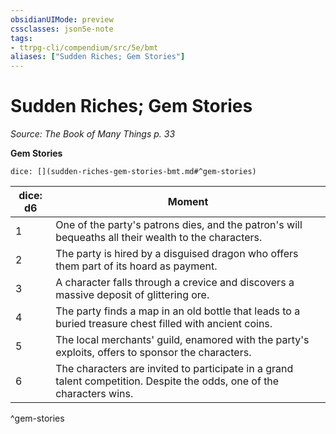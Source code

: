 ```yaml
---
obsidianUIMode: preview
cssclasses: json5e-note
tags:
- ttrpg-cli/compendium/src/5e/bmt
aliases: ["Sudden Riches; Gem Stories"]
---
```

# Sudden Riches; Gem Stories
*Source: The Book of Many Things p. 33* 

**Gem Stories**

`dice: [](sudden-riches-gem-stories-bmt.md#^gem-stories)`

| dice: d6 | Moment |
|----------|--------|
| 1 | One of the party's patrons dies, and the patron's will bequeaths all their wealth to the characters. |
| 2 | The party is hired by a disguised dragon who offers them part of its hoard as payment. |
| 3 | A character falls through a crevice and discovers a massive deposit of glittering ore. |
| 4 | The party finds a map in an old bottle that leads to a buried treasure chest filled with ancient coins. |
| 5 | The local merchants' guild, enamored with the party's exploits, offers to sponsor the characters. |
| 6 | The characters are invited to participate in a grand talent competition. Despite the odds, one of the characters wins. |
^gem-stories